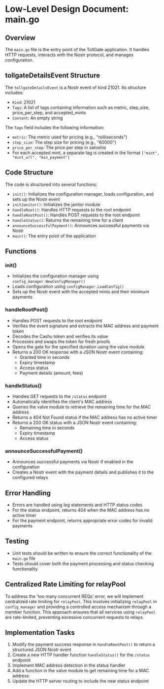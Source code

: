 # Low-Level Design Document: main.go

## Overview

The `main.go` file is the entry point of the TollGate application. It handles HTTP requests, interacts with the Nostr protocol, and manages configuration.

## tollgateDetailsEvent Structure

The `tollgateDetailsEvent` is a Nostr event of kind 21021. Its structure includes:

- `Kind`: 21021
- `Tags`: A list of tags containing information such as metric, step_size, price_per_step, and accepted_mints
- `Content`: An empty string

The `Tags` field includes the following information:
- `metric`: The metric used for pricing (e.g., "milliseconds")
- `step_size`: The step size for pricing (e.g., "60000")
- `price_per_step`: The price per step in satoshis
- For each accepted mint, a separate tag is created in the format `["mint", "mint_url", "min_payment"]`

## Code Structure

The code is structured into several functions:
- `init()`: Initializes the configuration manager, loads configuration, and sets up the Nostr event
- `initJanitor()`: Initializes the janitor module
- `handleRoot()`: Handles HTTP requests to the root endpoint
- `handleRootPost()`: Handles POST requests to the root endpoint
- `handleStatus()`: Returns the remaining time for a client
- `announceSuccessfulPayment()`: Announces successful payments via Nostr
- `main()`: The entry point of the application

## Functions

### init()

- Initializes the configuration manager using `config_manager.NewConfigManager()`
- Loads configuration using `configManager.LoadConfig()`
- Sets up the Nostr event with the accepted mints and their minimum payments

### handleRootPost()

- Handles POST requests to the root endpoint
- Verifies the event signature and extracts the MAC address and payment token
- Decodes the Cashu token and verifies its value
- Processes and swaps the token for fresh proofs
- Opens the gate for the specified duration using the valve module
- Returns a 200 OK response with a JSON Nostr event containing:
  - Granted time in seconds
  - Expiry timestamp
  - Access status
  - Payment details (amount, fees)

### handleStatus()

- Handles GET requests to the `/status` endpoint
- Automatically identifies the client's MAC address
- Queries the valve module to retrieve the remaining time for the MAC address
- Returns a 404 Not Found status if the MAC address has no active timer
- Returns a 200 OK status with a JSON Nostr event containing:
  - Remaining time in seconds
  - Expiry timestamp
  - Access status

### announceSuccessfulPayment()

- Announces successful payments via Nostr if enabled in the configuration
- Creates a Nostr event with the payment details and publishes it to the configured relays

## Error Handling

- Errors are handled using log statements and HTTP status codes
- For the status endpoint, returns 404 when the MAC address has no active timer
- For the payment endpoint, returns appropriate error codes for invalid payments

## Testing

- Unit tests should be written to ensure the correct functionality of the `main.go` file
- Tests should cover both the payment processing and status checking functionality

## Centralized Rate Limiting for relayPool

To address the 'too many concurrent REQs' error, we will implement centralized rate limiting for `relayPool`. This involves initializing `relayPool` in `config_manager` and providing a controlled access mechanism through a member function. This approach ensures that all services using `relayPool` are rate-limited, preventing excessive concurrent requests to relays.

## Implementation Tasks

1. Modify the payment success response in `handleRootPost()` to return a structured JSON Nostr event
2. Create a new HTTP handler function `handleStatus()` for the `/status` endpoint
3. Implement MAC address detection in the status handler
4. Add a function in the valve module to get remaining time for a MAC address
5. Update the HTTP server routing to include the new status endpoint
